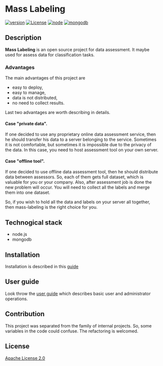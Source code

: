 # Mass Labeling

[![version](https://img.shields.io/badge/version-2.0.2-brightgreen.svg)](https://github.com/ukitgroup/mass-labeling/tree/v2.0.2)
[![License](https://img.shields.io/badge/License-Apache%202.0-brightgreen.svg)](https://opensource.org/licenses/Apache-2.0)
[![node](https://img.shields.io/badge/node-v10.1.0-brightgreen.svg)](https://nodejs.org/)
[![mongodb](https://img.shields.io/badge/mongodb-v3.6.3-brightgreen.svg)](https://mongodb.com/)

## Description

__Mass Labeling__ is an open source project for data assessment. It maybe used for assess data for 
classification tasks. 

### Advantages

The main advantages of this project are
- easy to deploy,
- easy to manage,
- data is not distributed,
- no need to collect results.
 
Last two advantages are worth describing in details. 

#### Case "private data".

If one decided to use any proprietary online data 
assessment service, then he should transfer his data to a server belonging to the service. Sometimes it 
is not comfortable, but sometimes it is impossible due to the privacy of the data. In this case, you need 
to host assessment tool on your own server.
    
#### Case "offline tool".

If one decided to use offline data assessment tool, then he should distribute data between assessors. So, 
each of them gets full dataset, which is valuable for you or your company. Also, after assessment job is 
done the new problem will occur. You will need to collect all the labels and merge them into one dataset.

So, if you wish to hold all the data and labels on your server all together, then mass-labeling is the 
right choice for you. 

## Technogical stack

- node.js
- mongodb

## Installation

Installation is described in this [guide](docs/install)

## User guide

Look throw the [user guide](docs/user_guide) which describes basic user and administrator operations.
  
## Contribution

This project was separated from the family of internal projects. So, some variables in the code could confuse. 
The refactoring is welcomed.  

## License

[Apache License 2.0](LICENSE)

